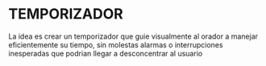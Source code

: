 # TEMPORIZADOR

La idea es crear un temporizador que guie visualmente al orador a manejar eficientemente su tiempo, sin molestas alarmas o interrupciones inesperadas que podrian llegar a desconcentrar al usuario
